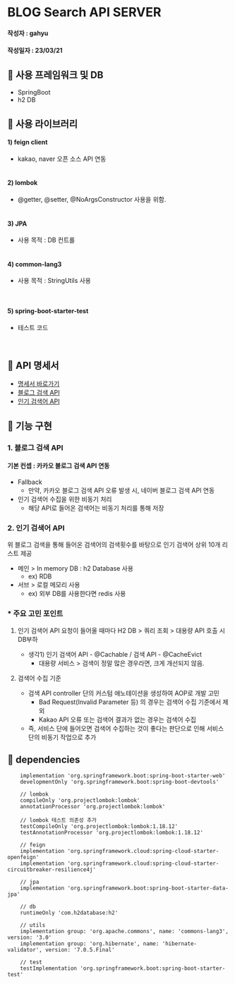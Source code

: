 # BLOG Search API SERVER
#### 작성자 : gahyu
#### 작성일자 : 23/03/21

## 📌 사용 프레임워크 및 DB
- SpringBoot
- h2 DB

## 📌 사용 라이브러리
#### 1) feign client 
   - kakao, naver 오픈 소스 API 연동
<br> </br>

#### 2) lombok
   - @getter, @setter, @NoArgsConstructor 사용을 위함.
  <br> </br>

#### 3) JPA
   - 사용 목적 :  DB 컨트롤 
   <br> </br>

#### 4) common-lang3
   - 사용 목적 : StringUtils 사용

   <br>

#### 5) spring-boot-starter-test
- 테스트 코드
<br> 

## 📌 API 명세서
- [명세서 바로가기](https://github.com/yougahee/blog-search/wiki/%EB%B8%94%EB%A1%9C%EA%B7%B8-%EA%B2%80%EC%83%89-API)
- [블로그 검색 API](https://github.com/yougahee/blog-search/wiki/%EB%B8%94%EB%A1%9C%EA%B7%B8-%EA%B2%80%EC%83%89-API)
- [인기 검색어 API](https://github.com/yougahee/blog-search/wiki/%EC%9D%B8%EA%B8%B0-%EA%B2%80%EC%83%89%EC%96%B4-%EC%A1%B0%ED%9A%8C-API)

## 📌 기능 구현
### 1. 블로그 검색 API
#### 기본 컨셉 : 카카오 블로그 검색 API 연동
- Fallback 
  - 만약, 카카오 블로그 검색 API 오류 발생 시, 네이버 블로그 검색 API 연동
- 인기 검색어 수집을 위한 비동기 처리
  - 해당 API로 들어온 검색어는 비동기 처리를 통해 저장

### 2. 인기 검색어 API
위 블로그 검색을 통해 들어온 검색어의 검색횟수를 바탕으로 인기 검색어 상위 10개 리스트 제공
- 메인 > In memory DB : h2 Database 사용
  - ex) RDB
- 서브 > 로컬 메모리 사용
  - ex) 외부 DB를 사용한다면 redis 사용

### * 주요 고민 포인트
1. 인기 검색어 API 요청이 들어올 때마다 H2 DB > 쿼리 조회 > 대용량 API 호출 시 DB부하
   - 생각1) 인기 검색어 API - @Cachable / 검색 API - @CacheEvict
     - 대용량 서비스 > 검색이 정말 많은 경우라면, 크게 개선되지 않음.

2. 검색어 수집 기준
   - 검색 API controller 단의 커스텀 애노테이션을 생성하여 AOP로 개발 고민  
     - Bad Request(Invalid Parameter 등) 의 경우는 검색어 수집 기준에서 제외
     - Kakao API 오류 또는 검색어 결과가 없는 경우는 검색어 수집
   - 즉, 서비스 단에 들어오면 검색어 수집하는 것이 좋다는 판단으로 인해 서비스 단의 비동기 작업으로 추가

## 📌 dependencies
```
	implementation 'org.springframework.boot:spring-boot-starter-web'
	developmentOnly 'org.springframework.boot:spring-boot-devtools'

	// lombok
	compileOnly 'org.projectlombok:lombok'
	annotationProcessor 'org.projectlombok:lombok'

	// lombok 테스트 의존성 추가
	testCompileOnly 'org.projectlombok:lombok:1.18.12'
	testAnnotationProcessor 'org.projectlombok:lombok:1.18.12'

	// feign
	implementation 'org.springframework.cloud:spring-cloud-starter-openfeign'
    implementation 'org.springframework.cloud:spring-cloud-starter-circuitbreaker-resilience4j'

	// jpa
	implementation 'org.springframework.boot:spring-boot-starter-data-jpa'

	// db
	runtimeOnly 'com.h2database:h2'

	// utils
	implementation group: 'org.apache.commons', name: 'commons-lang3', version: '3.0'
	implementation group: 'org.hibernate', name: 'hibernate-validator', version: '7.0.5.Final'

	// test
	testImplementation 'org.springframework.boot:spring-boot-starter-test'
```